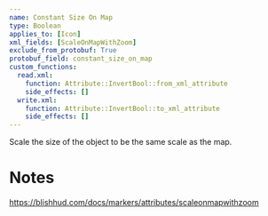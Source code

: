 ```yaml
---
name: Constant Size On Map
type: Boolean
applies_to: [Icon]
xml_fields: [ScaleOnMapWithZoom]
exclude_from_protobuf: True
protobuf_field: constant_size_on_map
custom_functions:
  read.xml:
    function: Attribute::InvertBool::from_xml_attribute
    side_effects: []
  write.xml:
    function: Attribute::InvertBool::to_xml_attribute
    side_effects: []
---
```

Scale the size of the object to be the same scale as the map.

Notes
=====

https://blishhud.com/docs/markers/attributes/scaleonmapwithzoom

